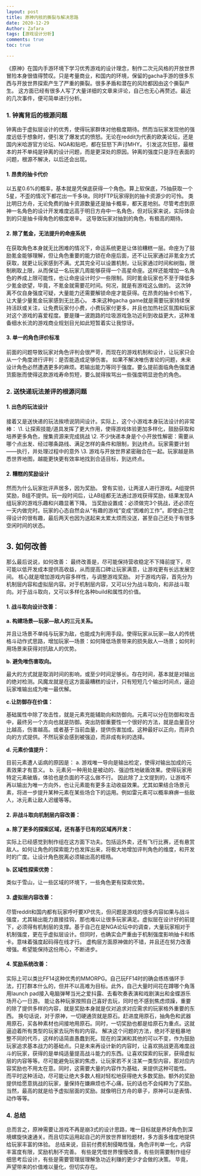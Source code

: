 ```yaml
---
layout: post
title: 原神内核的撕裂与解决思路
date: 2020-12-29
Author: Zafara
tags: [游戏设计分析]
comments: true
toc: true

---
```


 《原神》在国内手游环境下学习优秀游戏的设计理念，制作二次元风格的开放世界冒险本身很值得赞叹。只是考量商业，和国内的环境，保留的gacha手游的很多东西与开放世界探索产生了严重的撕裂。很多矛盾和潜在的风险都因由这个撕裂产生。
 这方面已经有很多人写了大量详细的文章来评论，自己也无心再赘述。最近的几次事件，便可简单进行分析。

### 1. 钟离背后的根源问题


 钟离由于虚拟层设计的优秀，使得玩家群体对他极度期待。然而当玩家发现他的强度远低于想象时，便引发了爆发式的愤怒。无论在reddit为代表的欧美论坛，还是国内米哈游官方论坛、NGA和贴吧，都在狂怒下声讨MHY。
 引发这次狂怒，最根本的并不单纯是钟离的设计问题，而是更深处的原因。钟离的强度只是浮在表面的问题，根源不解决，以后还会出现。

####   1. 昂贵的抽卡代价

 以五星0.6%的概率，基本就是凭保底获得一个角色。算上软保底，75抽获取一个5星，不歪的情况下都花出一千多块。同时FTP玩家得到的抽卡资源少的可怜。
 类比明日方舟，无论免费的抽卡资源数量还是抽卡概率，都天差地别。尽管考虑到原神一名角色的设计开发难度远高于明日方舟中一名角色，但对玩家来说，实际体会到的只是抽卡得角色的极度艰辛。
 这导致玩家对抽到的角色，有极高的期待。

####    2. 除了氪金，无法提升的命座系统

 在获取角色本身就无比困难的情况下，命运系统更是让体验糟糕一层。命座为了鼓励氪金能够理解，但让角色重要的能力锁在命座后面，还不让玩家通过非氪金方式获取，就更让玩家感到不满。尤其完全可以设置机制，让玩家通过时间和树脂，限制刷取上限，从而保证一名玩家几周能够获得一个高星命座。这样还能增加一名角色的养成上限可能性，也让命座设计时少一些限制。同时氪金玩家也不至于降低多少氪金欲望，毕竟，不氪金就需要花时间。何况，就是有游戏这么做的。
 这次钟离不仅自身强度可疑，大量能力还需要解锁命座才能获得。在昂贵的抽卡价格下，让大量少量氪金玩家感到无比恶心。
 本来这种gacha game就是需要玩家持续保持活跃或关注，让免费玩家付小费，小费玩家付更多，并且也加热社区氛围和玩家对这个游戏的喜爱程度。要是赚一波跑路的垃圾游戏急功近利到收益更大，这种准备细水长流的游戏商业规划目光如此短暂着实让我惊讶。



####  3. 单一的角色评价标准

前面的问题导致玩家对角色评判会很严苛，而现在的游戏机制和设计，让玩家只会从一个角度进行评判：是否能造成足够伤害。
 如果不解决唯伤害论的问题，未来设计角色必然遭遇更多的麻烦。若输出能力等同于强度。要么提前面临角色强度通货膨胀而使得这款游戏寿命剪短，要么就得挨骂出一些强度明显逊色的角色。



### 2. 送快递玩法差评的根源问题

#### 1. 出色的玩法设计

 接着又是送快递的玩法挨喷说阴间设计。实际上，这个小游戏本身玩法设计的非常棒：
 \1. 让探索技能/道具发挥了更大作用，使得游戏体验更加多样化，鼓励获取和培养更多角色，搜集资源来完成挑战
 \2. 不少快递本身是个小开放性解密：需要从哪个点出发、经过哪条路线、满足怎样的条件和限制，到达终点。玩家需要计划——执行，并处理过程中的意外
 \3. 游戏与开放世界紧密融合在一起。玩家越是熟悉世界地图，越能更快更有效率地找到合适目标，到达终点。

#### 2. 糟糕的奖励设计

 然而为什么玩家批评声居多，因为奖励。
 曾有实验，让两波人进行游戏。A组提供奖励，B组不提供。玩一段时间后，让AB组都无法通过游戏获得奖励，结果发现A组玩家的游戏乐趣和兴趣显著下降。
 当奖励设置成：必须做完3个挑战，还必须在一天内做完时。玩家的心态自然会从“有趣的游戏”变成“困难的工作”。即使自己觉得设计的很有趣，最后两天也因为送起来太累太烦而没送，甚至自己还处于有很多空闲时间的状态。

## 3. 如何改善

 那么最后说说，如何改善：
 最终改善是，尽可能保持营收稳定不下降前提下，尽可能以低开发成本提供高收益，从而提高口碑让玩家满意，让游戏更有长远发展空间。
 核心就是增加游戏内容多样性，与调整游戏奖励。
 对于游戏内容，首先分为机制层内容和虚拟层内容。对于机制层内容，又可以分为战斗取向，和非战斗取向。对于战斗取向，又可以多样化各种build和属性的价值。

####  1. 战斗取向设计改善：


**a. 构建场景—玩家—敌人的三元关系。**

  并且让场景不单纯与玩家为敌，也能成为利用手段。使得玩家从玩家—敌人的传统格斗动作式思路，增加玩家—场景：如何降低场景带来的损失敌人—场景；如何利用场景来获得对抗敌人的优势。


 **b. 避免唯伤害取向。**

最大的方式就是取消时间的影响，或至少时间足够长。存在时间，基本就是对输出的绝对检测。风魔龙就是在这方面最糟糕的设计，只有短短几个输出时间点，逼迫玩家堆输出成为唯一最优解。


 **c.让防御存在价值：**

基础属性中除了攻击性，就是元素充能辅助向和防御向。元素可以分在防御和攻击中，最终另一个方向也就是防御。突出防御重要性一个很好的方法，就是血量百分比越高，伤害越高。或者基于当前血量，提供伤害加成。这种最好以正向，而非负向的方式提供。不然玩家会感到被强迫，而非成有利的选择。


 **d. 元素价值提升：**

 目前元素遭人诟病的原因是：
 a.  游戏唯一导向是输出检定，使得对输出加成的元素效果才有意义。
 b.  元素另一种用处是被动的、强迫性地破盾效果。使得玩家用特定元素破盾，体验也是负面的不这么做不行。
 因此除了上文提到的，让游戏不再以输出为唯一方向外，也让元素能有更多主动收益效果。尤其如果结合场景元素，将进一步提升某种元素在某些场合下的运用。例如雷元素可以概率麻痹一些敌人，冰元素让敌人迟缓等等。

#### 2. 非战斗取向机制层内容改善：

 **a. 除了更多的探索区域，还有基于已有的区域再开发：**

实际上已经感觉到制作组在这方面下功夫。包括运外卖，还有飞行比赛，还有悬赏敌人。如何让角色的探索能力也发挥出来，将极大地增加评判角色的维度，和开发时的广度。让设计角色脱离必须输出高的桎梏。


 **b.  区域性探索优势：**

类似于雪山，让一些区域的环境下，一些角色更有探索优势。

####   3. 虚拟层内容改善：

 尽管reddit和国内都有玩家呼吁要XP优先，但问题是游戏的很多内容如果与战斗强度，尤其输出能力直接挂钩，那也难以让很多玩家满足。虚拟层在设计好的前提下，必须得有机制层的支撑。基于自己在是NGA论坛中的调查，大量玩家相对于机制强度，更在乎虚拟层设计。但同时，也确实会严重由于机制强度影响抽卡和练卡。意味着强度起码得在线才行。
 虚构层方面原神做的不错，并且还在努力改善增强。希望能保持这份用心，不断进步。
 

#### 4. 奖励系统改善：

 实际上可以类比FF14这种优秀的MMORPG。自己玩FF14时的确会练练循环手法，打打群本什么的，但并不以高难为目标。此外，自己大量时间花在蹲哪个角落用launch pad接入电脑弹琴当光之爱抖露、去看吹奏表演和戏剧演出和金蝶游乐场开心一日游。
 能让各种玩家按照自己喜好去玩，同时也不感到焦虑烦躁，重要的除了提供多样的内容，就是奖励本身就是仅对追求对应需求的玩家格外重要的东西。
 换句话说，对于原神，一切硬通货就是原石。赶进度用原石，抽角色和武器用原石，买各种素材也间接地用原石。同时，一切奖励也都是给原石为重点。这就逼迫着所有类型的玩家去玩所有的内容。
 解决这个问题的方法，绝对不是粗暴地整不同的代币，这样的话简直愚蠢到死。现在的深渊和其他的可以不变，作为鼓励玩家追求基本战力的基础点。只是未来再设计新的内容时，让喜欢挑战更高难度战斗的玩家，获得的是单纯适量提高战斗能力的东西。让喜欢探索的玩家，获得虚拟层的内容等等。尽可能避免玩家的焦虑，让玩家若不关注某一类型内容，那对应内容奖励也不用太在意。同时，这需要大量的内容作为基础，来提供这种可能性。
 而平时这种活动，尽可能让绝大多数人相对轻松地获得绝大多数奖励。额外的奖励提供给愿意挑战的玩家，量保持在嫌麻烦也不心痛，玩的话也不会纯粹为了奖励。当然，最高的就是给予虚拟层面的奖励。就像明日方舟的章子，原神可以是表情、动作等等。

### 4. 总结

 总而言之，原神需要让游戏不再是崩3式的设计思路，唯一目标就是养好角色到深境螺旋快速通关。而且切实运用起自己的开放世界冒险题材，多方面多维度地提供给玩家丰富的体验。
 总结来说，目前付费机制侵略性强，角色评判单一化，内容丰富度有限，奖励机制不完善。
 有些是凭借世界慢慢改善，有些则需要制作组仔细思考后设计，有些是需要管理层理解急功近利赚的更少才会做的决策。
 毕竟，声望带来的价值难以量化，但切实存在。
